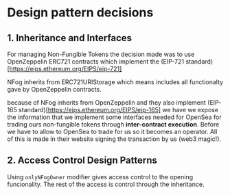 # Design pattern decisions

## 1. Inheritance and Interfaces

For managing Non-Fungible Tokens the decision made was to use OpenZeppelin ERC721 contracts which implement the (EIP-721 standard)[https://eips.ethereum.org/EIPS/eip-721]

NFog inherits from ERC721URIStorage which means includes all functionalty gave by OpenZeppelin contracts.

because of NFog inherits from OpenZeppelin and they also implement (EIP-165 standard)[https://eips.ethereum.org/EIPS/eip-165] we have we expose the information that we implement some interfaces needed for OpenSea for trading ours non-fungible tokens through **inter-contract execution**. Before we have to allow to OpenSea to trade for us so it becomes an operator. All of this is made in their website signing the transaction by us (web3 magic!).

## 2. Access Control Design Patterns

Using `onlyNFogOwner` modifier gives access control to the opening funcionality. The rest of the access is control through the inheritance.


